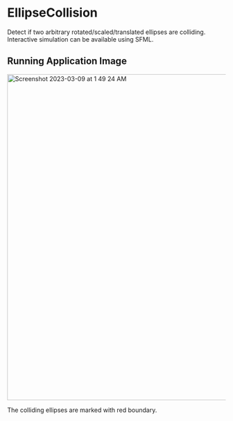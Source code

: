# EllipseCollision
Detect if two arbitrary rotated/scaled/translated ellipses are colliding. Interactive simulation can be available using SFML.

## Running Application Image
<img width="752" alt="Screenshot 2023-03-09 at 1 49 24 AM" src="https://user-images.githubusercontent.com/63503910/223776777-5e599eb4-2612-4e37-af07-2f8ebc024457.png">

The colliding ellipses are marked with red boundary.
